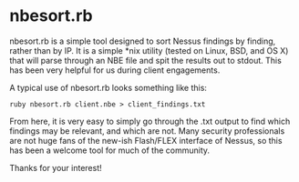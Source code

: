nbesort.rb
==========

nbesort.rb is a simple tool designed to sort Nessus findings by finding, rather
than by IP. It is a simple *nix utility (tested on Linux, BSD, and OS X) that
will parse through an NBE file and spit the results out to stdout. This has been
very helpful for us during client engagements.

A typical use of nbesort.rb looks something like this:

`ruby nbesort.rb client.nbe > client_findings.txt`

From here, it is very easy to simply go through the .txt output to find which
findings may be relevant, and which are not. Many security professionals are not
huge fans of the new-ish Flash/FLEX interface of Nessus, so this has been a
welcome tool for much of the community.

Thanks for your interest!
